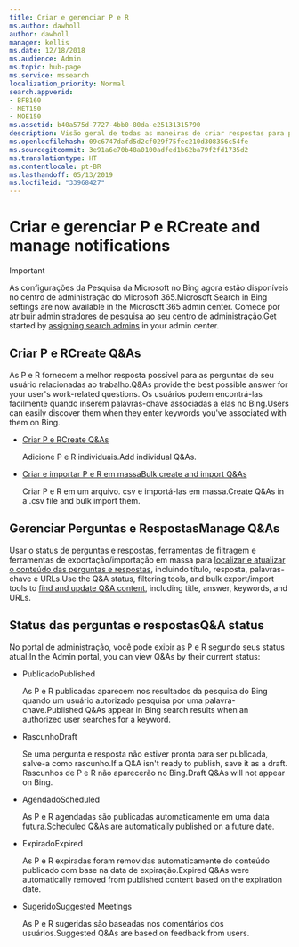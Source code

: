 ```yaml
---
title: Criar e gerenciar P e R
ms.author: dawholl
author: dawholl
manager: kellis
ms.date: 12/18/2018
ms.audience: Admin
ms.topic: hub-page
ms.service: mssearch
localization_priority: Normal
search.appverid:
- BFB160
- MET150
- MOE150
ms.assetid: b40a575d-7727-4bb0-80da-e25131315790
description: Visão geral de todas as maneiras de criar respostas para perguntas frequentes no portal de administração da Pesquisa da Microsoft
ms.openlocfilehash: 09c6747dafd5d2cf029f75fec210d308356c54fe
ms.sourcegitcommit: 3e91a6e70b48a0100adfed1b62ba79f2fd1735d2
ms.translationtype: HT
ms.contentlocale: pt-BR
ms.lasthandoff: 05/13/2019
ms.locfileid: "33968427"
---
```

# <a name="create-and-manage-qas"></a><span data-ttu-id="6138a-103">Criar e gerenciar P e R</span><span class="sxs-lookup"><span data-stu-id="6138a-103">Create and manage notifications</span></span>

> [!IMPORTANT]
> <span data-ttu-id="6138a-104">As configurações da Pesquisa da Microsoft no Bing agora estão disponíveis no centro de administração do Microsoft 365.</span><span class="sxs-lookup"><span data-stu-id="6138a-104">Microsoft Search in Bing settings are now available in the Microsoft 365 admin center.</span></span> <span data-ttu-id="6138a-105">Comece por [atribuir administradores de pesquisa](https://docs.microsoft.com/pt-BR/microsoftsearch/setup-microsoft-search#step-2-assign-search-admin-and-search-editor) ao seu centro de administração.</span><span class="sxs-lookup"><span data-stu-id="6138a-105">Get started by [assigning search admins](https://docs.microsoft.com/en-us/microsoftsearch/setup-microsoft-search#step-2-assign-search-admin-and-search-editor) in your admin center.</span></span>
    
## <a name="create-qas"></a><span data-ttu-id="6138a-106">Criar P e R</span><span class="sxs-lookup"><span data-stu-id="6138a-106">Create Q&As</span></span>

<span data-ttu-id="6138a-107">As P e R fornecem a melhor resposta possível para as perguntas de seu usuário relacionadas ao trabalho.</span><span class="sxs-lookup"><span data-stu-id="6138a-107">Q&As provide the best possible answer for your user's work-related questions.</span></span> <span data-ttu-id="6138a-108">Os usuários podem encontrá-las facilmente quando inserem palavras-chave associadas a elas no Bing.</span><span class="sxs-lookup"><span data-stu-id="6138a-108">Users can easily discover them when they enter keywords you've associated with them on Bing.</span></span>
  
- [<span data-ttu-id="6138a-109">Criar P e R</span><span class="sxs-lookup"><span data-stu-id="6138a-109">Create Q&As</span></span>](create-qas.md)
    
    <span data-ttu-id="6138a-110">Adicione P e R individuais.</span><span class="sxs-lookup"><span data-stu-id="6138a-110">Add individual Q&As.</span></span>
    
- [<span data-ttu-id="6138a-111">Criar e importar P e R em massa</span><span class="sxs-lookup"><span data-stu-id="6138a-111">Bulk create and import Q&As</span></span>](bulk-create-qas.md)
    
    <span data-ttu-id="6138a-112">Criar P e R em um arquivo. csv e importá-las em massa.</span><span class="sxs-lookup"><span data-stu-id="6138a-112">Create Q&As in a .csv file and bulk import them.</span></span>
    
## <a name="manage-qas"></a><span data-ttu-id="6138a-113">Gerenciar Perguntas e Respostas</span><span class="sxs-lookup"><span data-stu-id="6138a-113">Manage Q&As</span></span>

<span data-ttu-id="6138a-114">Usar o status de perguntas e respostas, ferramentas de filtragem e ferramentas de exportação/importação em massa para [localizar e atualizar o conteúdo das perguntas e respostas](manage-qas.md), incluindo título, resposta, palavras-chave e URLs.</span><span class="sxs-lookup"><span data-stu-id="6138a-114">Use the Q&A status, filtering tools, and bulk export/import tools to [find and update Q&A content](manage-qas.md), including title, answer, keywords, and URLs.</span></span>
  
## <a name="qa-status"></a><span data-ttu-id="6138a-115">Status das perguntas e respostas</span><span class="sxs-lookup"><span data-stu-id="6138a-115">Q&A status</span></span>

<span data-ttu-id="6138a-116">No portal de administração, você pode exibir as P e R segundo seus status atual:</span><span class="sxs-lookup"><span data-stu-id="6138a-116">In the Admin portal, you can view Q&As by their current status:</span></span>
  
- <span data-ttu-id="6138a-117">Publicado</span><span class="sxs-lookup"><span data-stu-id="6138a-117">Published</span></span>
    
    <span data-ttu-id="6138a-118">As P e R publicadas aparecem nos resultados da pesquisa do Bing quando um usuário autorizado pesquisa por uma palavra-chave.</span><span class="sxs-lookup"><span data-stu-id="6138a-118">Published Q&As appear in Bing search results when an authorized user searches for a keyword.</span></span>
    
- <span data-ttu-id="6138a-119">Rascunho</span><span class="sxs-lookup"><span data-stu-id="6138a-119">Draft</span></span>
    
    <span data-ttu-id="6138a-120">Se uma pergunta e resposta não estiver pronta para ser publicada, salve-a como rascunho.</span><span class="sxs-lookup"><span data-stu-id="6138a-120">If a Q&A isn't ready to publish, save it as a draft.</span></span> <span data-ttu-id="6138a-121">Rascunhos de P e R não aparecerão no Bing.</span><span class="sxs-lookup"><span data-stu-id="6138a-121">Draft Q&As will not appear on Bing.</span></span>
    
- <span data-ttu-id="6138a-122">Agendado</span><span class="sxs-lookup"><span data-stu-id="6138a-122">Scheduled</span></span>
    
    <span data-ttu-id="6138a-123">As P e R agendadas são publicadas automaticamente em uma data futura.</span><span class="sxs-lookup"><span data-stu-id="6138a-123">Scheduled Q&As are automatically published on a future date.</span></span>
    
- <span data-ttu-id="6138a-124">Expirado</span><span class="sxs-lookup"><span data-stu-id="6138a-124">Expired</span></span>
    
    <span data-ttu-id="6138a-125">As P e R expiradas foram removidas automaticamente do conteúdo publicado com base na data de expiração.</span><span class="sxs-lookup"><span data-stu-id="6138a-125">Expired Q&As were automatically removed from published content based on the expiration date.</span></span>
    
- <span data-ttu-id="6138a-126">Sugerido</span><span class="sxs-lookup"><span data-stu-id="6138a-126">Suggested Meetings</span></span>
    
    <span data-ttu-id="6138a-127">As P e R sugeridas são baseadas nos comentários dos usuários.</span><span class="sxs-lookup"><span data-stu-id="6138a-127">Suggested Q&As are based on feedback from users.</span></span>

  


